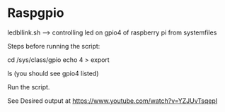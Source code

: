 # Raspgpio


ledbllink.sh --> controlling led on gpio4 of raspberry pi from systemfiles

Steps before running the script:

cd /sys/class/gpio
echo 4 > export

ls (you should see gpio4 listed)

Run the script.

See Desired output at https://www.youtube.com/watch?v=YZJUvTsqepI
